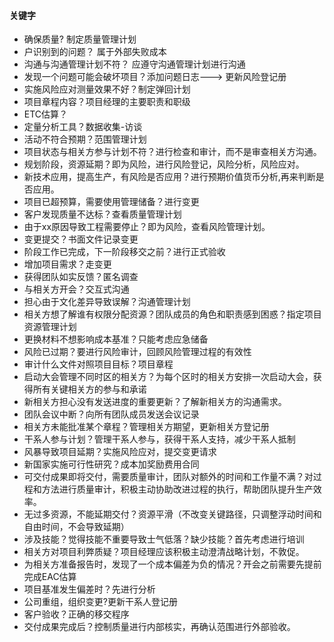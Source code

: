 #### 关键字

- 确保质量?  制定质量管理计划
- 户识别到的问题？ 属于外部失败成本
- 沟通与沟通管理计划不符？ 应遵守沟通管理计划进行沟通
- 发现一个问题可能会破坏项目？添加问题日志---> 更新风险登记册
- 实施风险应对测量效果不好？制定弹回计划
- 项目章程内容？项目经理的主要职责和职级
- ETC估算？
- 定量分析工具？数据收集-访谈
- 活动不符合预期？范围管理计划
- 项目状态与相关方参与计划不符？进行检查和审计，而不是审查相关方沟通。
- 规划阶段，资源延期？即为风险，进行风险登记，风险分析，风险应对。
- 新技术应用，提高生产，有风险是否应用？进行预期价值货币分析,再来判断是否应用。
- 项目已超预算，需要使用管理储备？进行变更
- 客户发现质量不达标？查看质量管理计划
- 由于xx原因导致工程需要停止？即为风险，查看风险管理计划。
- 变更提交？书面文件记录变更
- 阶段工作已完成，下一阶段移交之前？进行正式验收
- 增加项目需求？走变更
- 获得团队如实反馈？匿名调查
- 与相关方开会？交互式沟通
- 担心由于文化差异导致误解？沟通管理计划
- 相关方想了解谁有权限分配资源？团队成员的角色和职责感到困惑？指定项目资源管理计划
- 更换材料不想影响成本基准？只能考虑应急储备
- 风险已过期？要进行风险审计，回顾风险管理过程的有效性
- 审计什么文件对照项目目标？项目章程
- 启动大会管理不同时区的相关方？为每个区时的相关方安排一次启动大会，获得所有关键相关方的参与和承诺
- 新相关方担心没有发送进度的重要更新？了解新相关方的沟通需求。
- 团队会议中断？向所有团队成员发送会议记录
- 相关方未能批准某个章程？管理相关方期望，更新相关方登记册
- 干系人参与计划？管理干系人参与，获得干系人支持，减少干系人抵制
- 风暴导致项目延期？实施风险应对，提交变更请求
- 新国家实施可行性研究？成本加奖励费用合同
- 可交付成果即将交付，需要质量审计，团队对额外的时间和工作量不满？对过程和方法进行质量审计，积极主动协助改进过程的执行，帮助团队提升生产效率。
- 无过多资源，不能延期交付？资源平滑（不改变关键路径，只调整浮动时间和自由时间，不会导致延期）
- 涉及技能？觉得技能不重要导致士气低落？缺少技能？首先考虑进行培训
- 相关方对项目利弊质疑？项目经理应该积极主动澄清战略计划，不敦促。
- 为相关方准备报告时，发现了一个成本偏差为负的情况？开会之前需要先提前完成EAC估算
- 项目基准发生偏差时？先进行分析
- 公司重组，组织变更?更新干系人登记册
- 客户验收？正确的移交程序
- 交付成果完成后？控制质量进行内部核实，再确认范围进行外部验收。
